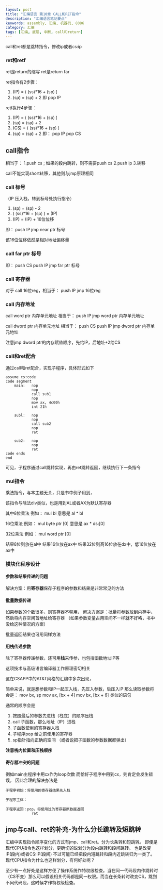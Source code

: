 ```yaml
---
layout: post
title: "汇编语言 第10章 CALL和RET指令"
description: "汇编语言笔记要点"
keywords: assembly, 汇编, 机器码, 8086
category: 汇编
tags: [汇编, 底层, 中断, call和return]
---
```


call和ret都是跳转指令，修改ip或者cs:ip

### ret和retf
ret是return的缩写
ret是return far

ret指令有2步骤：
1. (IP) = ( (ss)*16 + (sp) ) 
2. (sp) = (sp) + 2
即 pop IP

retf执行4步骤：
1. (IP) = ( (ss)*16 + (sp) ) 
2. (sp) = (sp) + 2
3. (CS) = ( (ss)*16 + (sp) ) 
4. (sp) = (sp) + 2
即：
pop IP
pop CS

## call指令
相当于：
1.push cs ; 如果的段内跳转，则不需要push cs
2.push ip
3.转移

call不能实现short转移，其他则与jmp原理相同

### call 标号
（IP 压入栈，转到标号处执行指令）

1. (sp) = (sp) - 2
2. ( (ss)*16 + (sp) ) = (IP)
3. (IP) = (IP) + 16位位移

即：
push IP
jmp near ptr 标号

该16位位移依然是相对地址偏移量

### call far ptr 标号
即：
push CS
push IP
jmp far ptr 标号

### call 寄存器
对于 call 16位reg，相当于：
push IP
jmp 16位reg

### call 内存地址

call word ptr 内存单元地址 相当于：
push IP
jmp word ptr 内存单元地址

call dword ptr 内存单元地址 相当于：
push CS
push IP
jmp dword ptr 内存单元地址

注意jmp dword ptr的内存赋值顺序，先给IP，后地址+2给CS

### call和ret配合
通过call和ret配合，实现子程序，具体形式如下

```
assume cs:code
code segment
    main:   nop
            nop
            call sub1
            nop
            mov ax, 4c00h
            int 21h

    subl:   nop
            nop
            call sub2
            nop
            ret

    sub2:   nop
            nop
            ret
code ends
end
```

可见，子程序通过call跳转实现，再由ret跳转返回，继续执行下一条指令

### mul指令
乘法指令，与本主题无关，只是书中例子用到，

该指令与除法div类似，也是用到AL或者AX为默认寄存器

其中8位乘法
例如： mul bl
意思是 al * bl

16位乘法
例如： mul byte ptr [0]
意思是 ax * ds:[0]

32位乘法
例如： mul word ptr [0]

结果8位则放在al中
结果16位放在ax中
结果32位则高16位放在dx中，低16位放在ax中

### 模块化程序设计
#### 参数和结果传递的问题
解决方案：用**寄存器**保存子程序的参数和结果是非常常见的方法

#### 批量数据传递
如果参数的个数很多，则寄存器不够用，
解决方案是：批量将参数放到内存中，然后将内存空间首地址给寄存器
（如果参数变量占用空间不一样就不好咯，书中没给这种情况的方案）

批量返回结果也可用同样方法

#### 用栈传递参数
除了寄存器传递参数，还可用**栈**来传参，也包括函数地址IP等

这项技术与高级语言编译器工作原理密切相关

这在CSAPP中的AT&T风格的汇编中多次出现，

简单来说，就是想参数和IP一起压入栈，先压入参数，后压入IP
那么读取参数将会是：
mov bx, sp
mov ax, [bx + 4]
mov bx, [bx + 6]
类似的语句

通常的顺序会是

1. 按照最后的参数先进栈（栈底）的顺序压栈
2. call 子函数，那么地址（IP）进栈
3. 子函数使用的寄存器入栈
4. 子程序pop 给之前使用的寄存器
5. sp指针指向正确的空间 （或者说把子函数的参数数据都弹出）

**注意栈内位置和压栈顺序**

#### 寄存器冲突的问题
例如main主程序中用cx作为loop次数
而恰好子程序中用到cx，则肯定会发生错误，
因此合理的解决办法是

```
子程序初始：将使用的寄存器结果先入栈

子程序主体：

子程序返回：pop，将使用过的寄存器原数据返回
            ret
```

## jmp与call、ret的补充-为什么分长跳转及短跳转
汇编中实现指令顺序变化的方式有jmp、call和ret。分为长条转和短跳转。
即便是现代CPU指令也这样划分，更确切的说划分为段内跳转和段间跳转。
也是改变IP(段内)或者CS:IP(段间)
不过可能已经把段内短跳转和段内近跳转归为一类了。
现代CPU指令为什么也这样划分，有何好处呢？

至少有一点好处是这样方便了操作系统作特权级检查。当在同一代码段内作跳转时（CS不变）那么可以假设相关代码都是同一权限。而当在长条转时改变CS，跳到不同代码段，这时候才作特权级检查。

